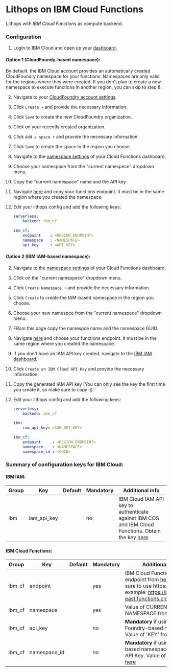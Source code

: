 # Lithops on IBM Cloud Functions

Lithops with *IBM Cloud Functions* as compute backend.

### Configuration

1. Login to IBM Cloud and open up your [dashboard](https://cloud.ibm.com/).

 
#### Option 1 (CloudFoundy-based namespace):

By default, the IBM Cloud account provides an automatically created CloudFoundry namespace for your functions. Namespaces are only valid for the regions where they were created. If you don't plan to create a new namespace to execute functions in another region, you can skip to step 8.

2. Navigate to your [CloudFoundry account settings](https://cloud.ibm.com/account/cloud-foundry).

3. Click `Create +` and provide the necessary information.

4. Click `Save` to create the new CloudFoundry organization.

5. Click on your recently created organization.

6. Click `Add a space +` and provide the necessary information.

7. Click `Save` to create the space in the region you choose.

8. Navigate to the [namespace settings](https://cloud.ibm.com/functions/namespace-settings) of your Cloud Functions dashboard.

9. Choose your namespace from the "current namespece" dropdown menu. 

10. Copy the "current namespace" name and the API key.

11. Navigate [here](https://cloud.ibm.com/docs/openwhisk?topic=openwhisk-cloudfunctions_regions#cloud-functions-endpoints) and copy your functions endpoint. It must be in the same region where you created the namespace.

12. Edit your lithops config and add the following keys:
    ```yaml
    serverless:
        backend: ibm_cf
       
    ibm_cf:
        endpoint    : <REGION_ENDPOINT>
        namespace   : <NAMESPACE>
        api_key     : <API_KEY>
    ```


#### Option 2 (IBM IAM-based namespace):

2. Navigate to the [namespace settings](https://cloud.ibm.com/functions/namespace-settings) of your Cloud Functions dashboard.

3. Click on the "current namespece" dropdown menu.

4. Click `Create Namespace +` and provide the necessary information.

5. Click `Create` to create the IAM-based namespace in the region you choose.

6. Choose your new namespce from the "current namespece" dropdown menu.

7. FRom this page copy the namespce name and the namespace GUID.

8. Navigate [here](https://cloud.ibm.com/docs/openwhisk?topic=openwhisk-cloudfunctions_regions#cloud-functions-endpoints) and choose your functions endpoint. It must be in the same region where you created the namespace.

9. If you don't have an IAM API key created, navigate to the [IBM IAM dashboard](https://cloud.ibm.com/iam/apikeys).

10. Click `Create an IBM Cloud API Key` and provide the necessary information.

11. Copy the generated IAM API key (You can only see the key the first time you create it, so make sure to copy it).

12. Edit your lithops config and add the following keys:
    ```yaml
    serverless:
        backend: ibm_cf
        
    ibm:
        iam_api_key: <IAM_API_KEY>
       
    ibm_cf:
        endpoint     : <REGION_ENDPOINT>
        namespace    : <NAMESPACE>
        namespace_id : <GUID>
    ```
    
### Summary of configuration keys for IBM Cloud:

#### IBM IAM:

|Group|Key|Default|Mandatory|Additional info|
|---|---|---|---|---|
|ibm | iam_api_key | |no | IBM Cloud IAM API key to authenticate against IBM COS and IBM Cloud Functions. Obtain the key [here](https://cloud.ibm.com/iam/apikeys) |

#### IBM Cloud Functions:

|Group|Key|Default|Mandatory|Additional info|
|---|---|---|---|---|
|ibm_cf| endpoint | |yes | IBM Cloud Functions endpoint from [here](https://cloud.ibm.com/docs/openwhisk?topic=cloud-functions-cloudfunctions_regions#cloud-functions-endpoints). Make sure to use https:// prefix, for example: https://us-east.functions.cloud.ibm.com |
|ibm_cf| namespace | |yes | Value of CURRENT NAMESPACE from [here](https://cloud.ibm.com/functions/namespace-settings) |
|ibm_cf| api_key |  | no | **Mandatory** if using Cloud Foundry-based namespace. Value of 'KEY' from [here](https://cloud.ibm.com/functions/namespace-settings)|
|ibm_cf| namespace_id |  |no | **Mandatory** if using IAM-based namespace with IAM API Key. Value of 'GUID' from [here](https://cloud.ibm.com/functions/namespace-settings)|
